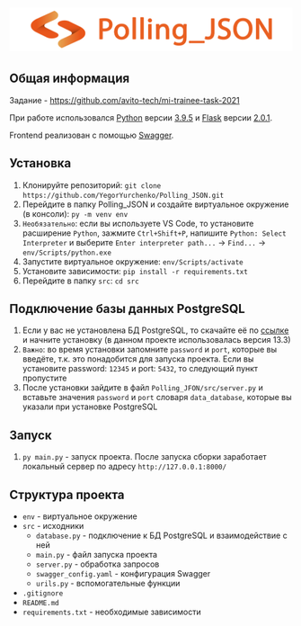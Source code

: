 # ![Pooling](project-logo.png)

## Общая информация

Задание - https://github.com/avito-tech/mi-trainee-task-2021

При работе использовался [Python](https://www.python.org/) версии [3.9.5](https://www.python.org/downloads/release/python-395/) и [Flask](https://flask-doc.readthedocs.io/en/latest/) версии [2.0.1](https://pypi.org/project/Flask/).

Frontend реализован с помощью [Swagger](https://swagger.io/).

## Установка

1. Клонируйте репозиторий: `git clone https://github.com/YegorYurchenko/Polling_JSON.git`
1. Перейдите в папку Polling_JSON и создайте виртуальное окружение (в консоли): `py -m venv env`
1. `Необязательно`: если вы используете VS Code, то установите расширение `Python`, зажмите `Ctrl+Shift+P`, напишите `Python: Select Interpreter` и выберите `Enter interpreter path...` -> `Find...` -> `env/Scripts/python.exe`
1. Запустите виртуальное окружение: `env/Scripts/activate`
1. Установите зависимости: `pip install -r requirements.txt`
1. Перейдите в папку `src`: `cd src`

## Подключение базы данных PostgreSQL

1. Если у вас не установлена БД PostgreSQL, то скачайте её по [ссылке](https://www.postgresql.org/download/) и начните установку (в данном проекте использовалась версия 13.3)
1. `Важно`: во время установки запомните `password` и `port`, которые вы введёте, т.к. это понадобится для запуска проекта. Если вы установите password: `12345` и port: `5432`, то следующий пункт пропустите
1. После установки зайдите в файл `Polling_JFON/src/server.py` и вставьте значения `password` и `port` словаря `data_database`, которые вы указали при установке PostgreSQL

## Запуск

1. `py main.py` - запуск проекта. После запуска сборки заработает локальный сервер по адресу `http://127.0.0.1:8000/`

## Структура проекта

* `env` - виртуальное окружение
* `src` - исходники
    * `database.py` - подключение к БД PostgreSQL и взаимодействие с ней
    * `main.py` - файл запуска проекта
    * `server.py` - обработка запросов
    * `swagger_config.yaml` - конфигурация Swagger
    * `urils.py` - вспомогательные функции
* `.gitignore`
* `README.md`
* `requirements.txt` - необходимые зависимости
